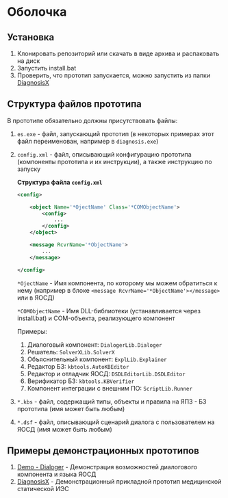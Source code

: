 # Оболочка

## Установка

1. Клонировать репозиторий или скачать в виде архива и распаковать на диск
2. Запустить install.bat
3. Проверить, что прототип запускается, можно запустить из папки [DiagnosisX](./DiagnosisX/)

## Структура файлов прототипа

В прототипе обязательно должны присутствовать файлы:

1. `es.exe` - файл, запускающий прототип (в некоторых примерах этот файл переименован, например в `diagnosis.exe`)
2. `config.xml` - файл, описывающий конфигурацию прототипа (компоненты прототипа и их инструкции), а также инструкцию по запуску

   **Структура файла `config.xml`**

   ```xml
   <config>

       <object Name='*OjectName' Class='*COMObjectName'>
           <config>
               ...
           </config>
       </object>

       <message RcvrName='*ObjectName'>
           ...
       </message>

   </config>
   ```

   `*OjectName` - Имя компонента, по которому мы можем обратиться к нему (например в блоке `<message RcvrName='*ObjectName'></message>` или в ЯОСД)

   `*COMObjectName` - Имя DLL-библиотеки (устанавливается через install.bat) и COM-объекта, реализующего компонент

   Примеры:
   1. Диалоговый компонент: `DialogerLib.Dialoger`
   2. Решатель: `SolverXLib.SolverX`
   3. Объяснительный компонент: `ExplLib.Explainer`
   4. Редактор БЗ: `kbtools.AutoKBEditor`
   5. Редактор и отладчик ЯОСД: `DSDLEditorLib.DSDLEditor`
   6. Верификатор БЗ: `kbtools.KBVerifier`
   7. Компонент интеграции с внешним ПО: `ScriptLib.Runner`

3. `*.kbs` - файл, содержащий типы, объекты и правила на ЯПЗ - БЗ прототипа (имя может быть любым)
4. `*.dsf` - файл, описывающий сценарий диалога с пользователем на ЯОСД (имя может быть любым)

## Примеры демонстрационных прототипов

1. [Demo - Dialoger](./Demo%20-%20Dialoger/) - Демонстрация возможностей диалогового компонента и языка ЯОСД
2. [DiagnosisX](./DiagnosisX) - Демонстрационный прикладной прототип медицинской статической ИЭС